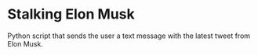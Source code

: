 # Stalking Elon Musk
Python script that sends the user a text message with the latest tweet from Elon Musk.
